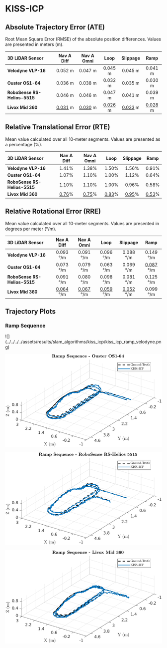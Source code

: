 # KISS-ICP

## Absolute Trajectory Error (ATE)

Root Mean Square Error (RMSE) of the absolute position differences. Values are presented in meters (m).

| 3D LiDAR Sensor              | Nav A Diff     | Nav A Omni     | Loop           | Slippage       | Ramp           |
| :--------------------------- | :------------: | :------------: | :------------: | :------------: | :------------: |
| **Velodyne VLP-16**          | 0.052 m        | 0.047 m        | 0.045 m        | 0.045 m        | 0.041 m        |
| **Ouster OS1-64**            | 0.036 m        | 0.038 m        | 0.032 m        | 0.035 m        | 0.030 m        |
| **RoboSense RS-Helios-5515** | 0.046 m        | 0.046 m        | 0.047 m        | 0.041 m        | 0.039 m        |
| **Livox Mid 360**            | <u>0.031</u> m | <u>0.030</u> m | <u>0.026</u> m | <u>0.033</u> m | <u>0.028</u> m |

## Relative Translational Error (RTE)

Mean value calculated over all 10-meter segments. Values are presented as a percentage (%).

| 3D LiDAR Sensor              | Nav A Diff   | Nav A Omni   | Loop         | Slippage     | Ramp         |
| :--------------------------- | :----------: | :----------: | :----------: | :----------: | :----------: |
| **Velodyne VLP-16**          | 1.41%        | 1.38%        | 1.50%        | 1.56%        | 0.91%        |
| **Ouster OS1-64**            | 1.07%        | 1.10%        | 1.00%        | 1.12%        | 0.64%        |
| **RoboSense RS-Helios-5515** | 1.10%        | 1.10%        | 1.00%        | 0.96%        | 0.58%        |
| **Livox Mid 360**            | <u>0.76</u>% | <u>0.75</u>% | <u>0.83</u>% | <u>0.95</u>% | <u>0.53</u>% |

## Relative Rotational Error (RRE)

Mean value calculated over all 10-meter segments. Values are presented in degrees per meter (°/m).

| 3D LiDAR Sensor              | Nav A Diff       | Nav A Omni       | Loop             | Slippage         | Ramp             |
| :--------------------------- | :--------------: | :--------------: | :--------------: | :--------------: | :--------------: |
| **Velodyne VLP-16**          | 0.093 °/m        | 0.091 °/m        | 0.096 °/m        | 0.088 °/m        | 0.149 °/m        |
| **Ouster OS1-64**            | 0.073 °/m        | 0.079 °/m        | 0.063 °/m        | 0.069 °/m        | <u>0.087</u> °/m |
| **RoboSense RS-Helios-5515** | 0.091 °/m        | 0.080 °/m        | 0.098 °/m        | 0.081 °/m        | 0.125 °/m        |
| **Livox Mid 360**            | <u>0.064</u> °/m | <u>0.067</u> °/m | <u>0.059</u> °/m | <u>0.052</u> °/m | 0.099 °/m        |

## Trajectory Plots

### Ramp Sequence 
<div class="grid" markdown>
![](../../../../assets/results/slam_algorithms/kiss_icp/kiss_icp_ramp_velodyne.png)

![](../../../../assets/results/slam_algorithms/kiss_icp/kiss_icp_ramp_ouster.png)

![](../../../../assets/results/slam_algorithms/kiss_icp/kiss_icp_ramp_robosense.png)

![](../../../../assets/results/slam_algorithms/kiss_icp/kiss_icp_ramp_livox.png)
</div>